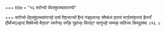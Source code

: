 +++
title = "१६ सरोभ्यो धैवरमुपस्थावराभ्यो"

+++
सरो॑भ्यो धैव॒रमु॑प॒स्थाव॑राभ्यो॒ दाशं॑ वैश॒न्ताभ्यो॑ बै॒न्दं न॑ड्व॒लाभ्यः॒ शौष्क॑लं पा॒राय॑ मार्गा॒रम॑वा॒राय॑ कै॒वर्त्तं॑ ती॒र्थेभ्य॑ऽआ॒न्दं विष॑मेभ्यो मैना॒लꣳ स्वने॑भ्यः॒ पर्ण॑कं॒ गुहा॑भ्यः॒ किरा॑त॒ꣳ सानु॑भ्यो॒ जम्भ॑कं॒ पर्व॑तेभ्यः किम्पूरु॒षम् ॥१६ ॥